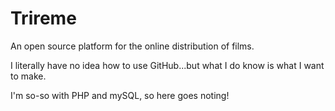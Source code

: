 Trireme
=======

An open source platform for the online distribution of films.

I literally have no idea how to use GitHub...but what I do know is what I want to make.

I'm so-so with PHP and mySQL, so here goes noting!
